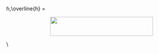 
  h,\overline{h} = <p align="center"><img src="/LatexSourceCodes/tex/5a4e161d41edb918dbb55a6dd9b5382e.svg?invert_in_darkmode&sanitize=true" align=middle width=271.6148622pt height=51.393472349999996pt/></p>\

